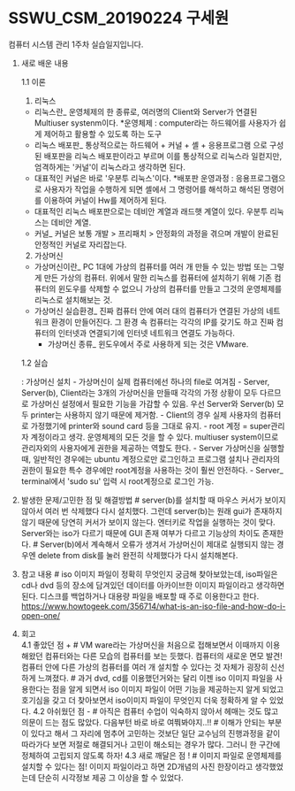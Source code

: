 # SSWU_CSM_20190224 구세원 
컴퓨터 시스템 관리 1주차 실습일지입니다.  

1. 새로 배운 내용

    1.1 이론
    1) 리눅스        
	- 리눅스란_ 운영체제의 한 종류로, 여러명의 Client와 Server가 연결된 Multiuser systenm이다. *운영체제 : computer라는 하드웨어를 사용자가 쉽게 제어하고 활용할 수 있도록 하는 도구
	- 리눅스 배포판_ 통상적으로는 하드웨어 + 커널 + 셸 + 응용프로그램 으로 구성된 배포판을 리눅스 배포판이라고 부르며 이를 통상적으로 리눅스라 일컫지만, 엄격하게는 '커널'이 리눅스라고 생각하면 된다. 
	- 대표적인 커널은 바로 '우분투 리눅스'이다. *배포판 운영과정 : 응용프로그램으로 사용자가 작업을 수행하게 되면 셸에서 그 명령어를 해석하고 해석된 명령어를 이용하여 커널이 Hw를 제어하게 된다.
	- 대표적인 리눅스 배포판으로는 데비안 계열과 래드햇 계열이 있다. 우분투 리눅스는 데비안 계열. 
	- 커널_ 커널은 보통 개발 > 프리패치 > 안정화의 과정을 겪으며 개발이 완료된 안정적인 커널로 자리잡는다. 
	
    2) 가상머신
	- 가상머신이란_ PC 1대에 가상의 컴퓨터를 여러 개 만들 수 있는 방법 또는 그렇게 만든 가상의 컴퓨터. 위에서 말한 리눅스를 컴퓨터에 설치하기 위해 기존 컴퓨터의 윈도우를 삭제할 수 없으니 가상의 컴퓨터를 만들고 그것의 운영체제를 리눅스로 설치해보는 것.
	- 가상머신 실습환경_ 진짜 컴퓨터 안에 여러 대의 컴퓨터가 연결된 가상의 네트워크 환경이 만들어진다. 그 환경 속 컴퓨터는 각각의 IP를 갖기도 하고 진짜 컴퓨터의 인터넷과 연결되기에 인터넷 네트워크 연결도 가능하다. 
        - 가상머신 종류_ 윈도우에서 주로 사용하게 되는 것은 VMware.   
           
    1.2 실습
    
    : 가상머신 설치
    	- 가상머신이 실제 컴퓨터에선 하나의 file로 여겨짐
    	- Server, Server(b), Client라는 3개의 가상머신을 만들때 각각의 가정 상황이 모두 다르므로 가상머신 설정에서 필요한 기능을 가감할 수 있음. 우선 Server와 Server(b) 모두 printer는 사용하지 않기 때문에 제거함. 
    	- Client의 경우 실제 사용자의 컴퓨터로 가정했기에 printer와 sound card 등을 그대로 유지. 
    	- root 계정 = super관리자 계정이라고 생각. 운영체제의 모든 것을 할 수 있다. multiuser system이므로 관리자외의 사용자에게 권한을 제공하는 역할도 한다.
    	- Server 가상머신을 실행할 때, 일반적인 경우에는 ubuntu 계정으로만 로그인하고 프로그램 설치나 관리자의 권한이 필요한 특수 경우에만 root계정을 사용하는 것이 훨씬 안전하다. 
    	- Server_ terminal에서 'sudo su' 입력 시 root계정으로 로그인 가능.
	   
	   
2. 발생한 문제/고민한 점 및 해결방법
	   # server(b)를 설치할 때 마우스 커서가 보이지 않아서 여러 번 삭제했다 다시 설치했다. 그런데 server(b)는 원래 gui가 존재하지 않기 때문에 당연히 커서가 보이지 않는다. 엔터키로 작업을 실행하는 것이 맞다. Server와는 iso가 다르기 때문에 GUI 존재 여부가 다르고 기능상의 차이도 존재한다. 
	   # Server(b)에서 계속해서 오류가 생겨서 가상머신이 제대로 실행되지 않는 경우엔 delete from disk를 눌러 완전히 삭제했다가 다시 설치해본다. 


3. 참고 내용
	   # iso 이미지 파일이 정확히 무엇인지 궁금해 찾아보았는데, iso파일은 cd나 dvd 등의 장소에 담겨있던 데이터를 아카이브한 이미지 파일이라고 생각하면 된다. 디스크를 백업하거나 대용량 파일을 배포할 때 주로 이용한다고 한다. 
	   https://www.howtogeek.com/356714/what-is-an-iso-file-and-how-do-i-open-one/


4. 회고    
    4.1 좋았던 점 +
	   # VM ware라는 가상머신을 처음으로 접해보면서 이때까지 이용해왔던 컴퓨터와는 다른 모습의 컴퓨터를 보는 듯했다. 컴퓨터의 새로운 면모 발견! 컴퓨터 안에 다른 가상의 컴퓨터를 여러 개 설치할 수 있다는 것 자체가 굉장히 신선하게 느껴졌다. 
	   # 과거 dvd, cd를 이용했던거와는 달리 이젠 iso 이미지 파일을 사용한다는 점을 알게 되면서 iso 이미지 파일이 어떤 기능을 제공하는지 알게 되었고 호기심을 갖고 더 찾아보면서 iso이미지 파일이 무엇인지 더욱 정확하게 알 수 있었다. 
    4.2 아쉬웠던 점 -
    	   # 아직은 컴퓨터 수업이 익숙하지 않아서 헤매는 것도 많고 의문이 드는 점도 많았다. 다음부턴 바로 바로 여쭤봐야지..!! 
	   # 이해가 안되는 부분이 있다고 해서 그 자리에 멈추어 고민하는 것보단 일단 교수님의 진행과정을 같이 따라가다 보면 저절로 해결되거나 고민이 해소되는 경우가 많다. 그러니 한 구간에 정체하여 고립되지 않도록 하자! 
    4.3 새로 깨달은 점 !
    	   # 이미지 파일로 운영체제를 설치할 수 있다는 점! 이미지 파일이라고 하면 2D개념의 사진 한장이라고 생각했었는데 단순히 시각정보 제공 그 이상을 할 수 있었다.  
	  
